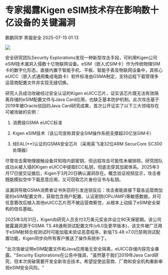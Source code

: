 #  专家揭露Kigen eSIM技术存在影响数十亿设备的关键漏洞  
鹏鹏同学  黑猫安全   2025-07-15 01:13  
  
![](https://mmbiz.qpic.cn/sz_mmbiz_png/8dBEfDPEceib4aqsQibvD4Ahuqriauc28MibMACDTTm7EtUtfoVpeArauscSjJSTInYibIBdQB73lq4s2TIXUtadaiag/640?wx_fmt=png&from=appmsg "")  
  
安全研究团队Security Explorations发现一种新型攻击手段，可利用Kigen公司eSIM技术漏洞入侵数十亿物联网设备。eSIM（嵌入式SIM卡）作为传统物理SIM卡的数字化形态，直接内置于智能手机、平板、智能手表及物联网设备中，其核心eUICC（嵌入式通用集成电路卡）软件标准由GSMA制定，支持远程下载管理多运营商配置文件并实现无缝切换。  
  
研究人员成功攻破经过安全认证的Kigen eUICC芯片，证实该芯片既无法有效隔离存储的eSIM配置文件与Java Card应用，也缺乏基本防护机制。此次攻击基于2019年被Oracle驳回的Java Card研究成果，首次公开证实了以下三大领域存在可被攻破的实例：  
1. 消费级GSMA eUICC标准  
  
1. Kigen eSIM技术（该公司宣称其安全SIM操作系统支撑超20亿张SIM卡）  
  
1. 经EAL(**)认证的GSMA安全芯片（采用英飞凌32位ARM SecurCore SC300处理器）  
  
尽管攻击需物理接触设备并知晓内部密钥，但远程攻击可能性未被排除。研究团队成功从被入侵的Kigen eUICC中提取ECC私钥，彻底击穿其加密体系。2025年3月17日提交证据后，Kigen于3月20日确认漏洞存在。概念验证视频显示，攻击者既能模拟空中下载恶意应用，又可窃取芯片身份证书与私钥。  
  
该漏洞导致GSMA消费者证书失窃将引发连锁反应：攻击者能直接下载各运营商加密的eSIM配置文件，获取包含用户配置、认证密钥(OPc/AMF)等敏感数据，并可任意篡改后植入其他eUICC芯片而不被运营商察觉，从根本上动摇了eSIM安全架构的信任基础。  
  
2025年3月31日，Kigen向研究人员支付3万美元奖金并设立90天保密期。该公司披露漏洞源于GSMA TS.48通用测试配置文件(v6.0及更早版本)，该文件被广泛用于eSIM射频合规测试时可能加载未验证恶意程序。新版TS.48 v7.0已禁用测试配置功能，Kigen同步向所有客户推送了操作系统补丁。  
  
"此次攻破证明eSIM配置文件和Java应用毫无安全隔离，eUICC存储内容完全暴露。"Security Explorations在公告中强调，"虽然基于我们2019年Java Card研究，但本次突破需要开发全新攻击技术。希望促使运营商、厂商和安全机构重新审视eSIM安全风险。"  
  
  
